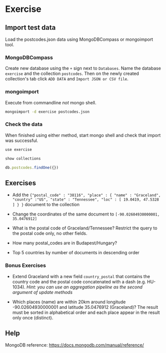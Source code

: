 # Exercise

## Import test data

Load the postcodes.json data using MongoDBCompass or mongoimport tool.

### MongoDBCompass
Create new database using the `+` sign next to `Databases`. Name the database `exercise` and the collection `postcodes`.
Then on the newly created collection's tab click `ADD DATA` and `Import JSON or CSV file`.

### mongoimport
Execute from commandline *not* mongo shell.
```sh
mongoimport -d exercise postcodes.json
```

### Check the data

When finished using either method, start mongo shell and check that import was successful.
```js
use exercise

show collections

db.postcodes.findOne({})
```

## Exercises

* Add the `{"postal_code" : "38116", "place" : { "name" : "Graceland", "country" :"US", "state" : "Tennessee", "loc" : [ 19.0419, 47.5328 ] } }` document to the collection

* Change the coordinates of the same document to `[-90.02604930000001, 35.0476912]`

* What is the postal code of Graceland/Tennessee? Restrict the query to the postal code only, no other fields.

* How many postal_codes are in Budapest/Hungary?

* Top 5 countries by number of documents in descending order

### Bonus Exercises

* Extend Graceland with a new field `country_postal` that contains the country code and the postal code concatenated with a dash (e.g. HU-1034).
*Hint: you can use an aggregation pipeline as the second argument of update methods*

* Which places (name) are within 20km around longitude -90.02604930000001 and latitude 35.0476912 (Graceland)? The result must be sorted in alphabetical order and each place appear in the result only once (distinct).

## Help

MongoDB reference: https://docs.mongodb.com/manual/reference/
